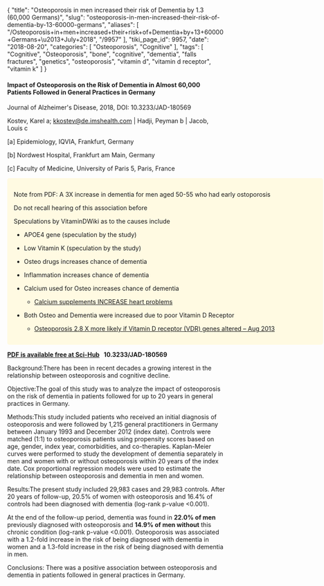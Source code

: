 {
    "title": "Osteoporosis in men increased their risk of Dementia by 1.3 (60,000 Germans)",
    "slug": "osteoporosis-in-men-increased-their-risk-of-dementia-by-13-60000-germans",
    "aliases": [
        "/Osteoporosis+in+men+increased+their+risk+of+Dementia+by+13+60000+Germans+\u2013+July+2018",
        "/9957"
    ],
    "tiki_page_id": 9957,
    "date": "2018-08-20",
    "categories": [
        "Osteoporosis",
        "Cognitive"
    ],
    "tags": [
        "Cognitive",
        "Osteoporosis",
        "bone",
        "cognitive",
        "dementia",
        "falls fractures",
        "genetics",
        "osteoporosis",
        "vitamin d",
        "vitamin d receptor",
        "vitamin k"
    ]
}


#### Impact of Osteoporosis on the Risk of Dementia in Almost 60,000 Patients Followed in General Practices in Germany

Journal of Alzheimer's Disease, 2018, DOI: 10.3233/JAD-180569

Kostev, Karel a; kkostev@de.imshealth.com | Hadji, Peyman b | Jacob, Louis c

<span>[a]</span> Epidemiology, IQVIA, Frankfurt, Germany 

<span>[b]</span> Nordwest Hospital, Frankfurt am Main, Germany 

<span>[c]</span> Faculty of Medicine, University of Paris 5, Paris, France

<div class="border" style="background-color:#FFFAE2;padding:15px;margin:10px 0;border-radius:5px;width:700px">

Note from PDF: A 3X increase in dementia for men aged 50-55 who had early ostoporosis

Do not recall hearing of this association before

Speculations by VitaminDWiki as to the causes include

* APOE4 gene (speculation by the study)

* Low Vitamin K  (speculation by the study)

* Osteo drugs increases chance of dementia

* Inflammation increases chance of dementia

* Calcium used for Osteo increases chance of dementia

   * [Calcium supplements INCREASE heart problems](/posts/calcium-supplements-proven-to-not-reduce-fractures-but-are-proven-to-increase-heart-problems)

* Both Osteo and Dementia were increased due to poor Vitamin D Receptor

   * [Osteoporosis 2.8 X more likely if Vitamin D receptor (VDR) genes altered – Aug 2013](/posts/osteoporosis-28-x-more-likely-if-vitamin-d-receptor-vdr-genes-altered)

</div>

 **[PDF is available free at Sci-Hub](/posts/off-topic-10-ways-to-find-medical-studies-on-the-web) &nbsp; 10.3233/JAD-180569** 

Background:There has been in recent decades a growing interest in the relationship between osteoporosis and cognitive decline. 

Objective:The goal of this study was to analyze the impact of osteoporosis on the risk of dementia in patients followed for up to 20 years in general practices in Germany. 

Methods:This study included patients who received an initial diagnosis of osteoporosis and were followed by 1,215 general practitioners in Germany between January 1993 and December 2012 (index date). Controls were matched (1:1) to osteoporosis patients using propensity scores based on age, gender, index year, comorbidities, and co-therapies. Kaplan-Meier curves were performed to study the development of dementia separately in men and women with or without osteoporosis within 20 years of the index date. Cox proportional regression models were used to estimate the relationship between osteoporosis and dementia in men and women. 

Results:The present study included 29,983 cases and 29,983 controls. After 20 years of follow-up, 20.5% of women with osteoporosis and 16.4% of controls had been diagnosed with dementia (log-rank p-value <0.001). 

At the end of the follow-up period, dementia was found in  **22.0% of men**  previously diagnosed with osteoporosis and  **14.9% of men without**  this chronic condition (log-rank p-value <0.001). Osteoporosis was associated with a 1.2-fold increase in the risk of being diagnosed with dementia in women and a 1.3-fold increase in the risk of being diagnosed with dementia in men. 

Conclusions: There was a positive association between osteoporosis and dementia in patients followed in general practices in Germany.